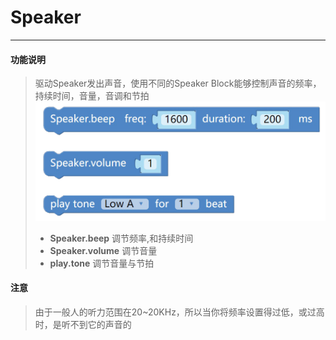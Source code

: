# Speaker
__________________________
#### 功能说明
>驱动Speaker发出声音，使用不同的Speaker Block能够控制声音的频率，持续时间，音量，音调和节拍
![Speaker](/image/Hardwares/Speaker.png)
>* __Speaker.beep__
调节频率,和持续时间
>* __Speaker.volume__
调节音量
>* __play.tone__
调节音量与节拍

#### 注意
>由于一般人的听力范围在20~20KHz，所以当你将频率设置得过低，或过高时，是听不到它的声音的